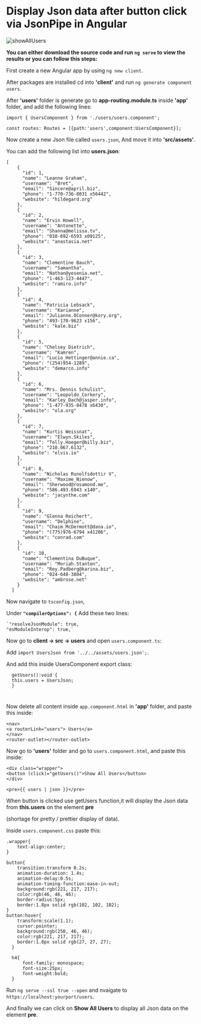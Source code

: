 # Display Json data after button click via JsonPipe in Angular 

![showAllUsers](https://user-images.githubusercontent.com/80118008/147559232-d889aa07-e2bf-403d-9381-6379e1df4aee.gif)

**You can either download the source code and run `ng serve` to view the results or you can follow this steps:**


First create a new Angular app by using `ng new client`.

After packages are installed cd into **'client'** and run `ng generate component users`.

After **'users'** folder is generate go to **app-routing.module.ts** inside **'app'** folder, and add the following lines:

```
import { UsersComponent } from './users/users.component';

const routes: Routes = [{path:'users',component:UsersComponent}];
```

Now create a new Json file called `users.json`, And move it into **'src/assets'**.

You can add the following list into **users.json**:

```
[
    {
      "id": 1,
      "name": "Leanne Graham",
      "username": "Bret",
      "email": "Sincere@april.biz",
      "phone": "1-770-736-8031 x56442",
      "website": "hildegard.org"
    },
    {
      "id": 2,
      "name": "Ervin Howell",
      "username": "Antonette",
      "email": "Shanna@melissa.tv",
      "phone": "010-692-6593 x09125",
      "website": "anastasia.net"
    },
    {
      "id": 3,
      "name": "Clementine Bauch",
      "username": "Samantha",
      "email": "Nathan@yesenia.net",
      "phone": "1-463-123-4447",
      "website": "ramiro.info"
    },
    {
      "id": 4,
      "name": "Patricia Lebsack",
      "username": "Karianne",
      "email": "Julianne.OConner@kory.org",
      "phone": "493-170-9623 x156",
      "website": "kale.biz"
    },
    {
      "id": 5,
      "name": "Chelsey Dietrich",
      "username": "Kamren",
      "email": "Lucio_Hettinger@annie.ca",
      "phone": "(254)954-1289",
      "website": "demarco.info"
    },
    {
      "id": 6,
      "name": "Mrs. Dennis Schulist",
      "username": "Leopoldo_Corkery",
      "email": "Karley_Dach@jasper.info",
      "phone": "1-477-935-8478 x6430",
      "website": "ola.org"
    },
    {
      "id": 7,
      "name": "Kurtis Weissnat",
      "username": "Elwyn.Skiles",
      "email": "Telly.Hoeger@billy.biz",
      "phone": "210.067.6132",
      "website": "elvis.io"
    },
    {
      "id": 8,
      "name": "Nicholas Runolfsdottir V",
      "username": "Maxime_Nienow",
      "email": "Sherwood@rosamond.me",
      "phone": "586.493.6943 x140",
      "website": "jacynthe.com"
    },
    {
      "id": 9,
      "name": "Glenna Reichert",
      "username": "Delphine",
      "email": "Chaim_McDermott@dana.io",
      "phone": "(775)976-6794 x41206",
      "website": "conrad.com"
    },
    {
      "id": 10,
      "name": "Clementina DuBuque",
      "username": "Moriah.Stanton",
      "email": "Rey.Padberg@karina.biz",
      "phone": "024-648-3804",
      "website": "ambrose.net"
    }
  ]
```

Now navigate to `tsconfig.json`,

Under **`"compilerOptions": {`** Add these two lines:

    `"resolveJsonModule": true,
    "esModuleInterop": true,`

Now go to **client -> src -> users** and open `users.component.ts`:

Add `import UsersJson from '../../assets/users.json';`.

And add this inside UsersComponent export class:

```
  getUsers():void {
  this.users = UsersJson;
  }
```
# 

Now delete all content inside `app.component.html` in **'app'** folder, and paste this inside:

```
<nav>
<a routerLink="users"> Users</a>
</nav>
<router-outlet></router-outlet>
```

Now go to **'users'** folder and go to `users.component.html`, and paste this inside:

```
<div class="wrapper">
<button (click)="getUsers()">Show All Users</button>
</div>

<pre>{{ users | json }}</pre> 
```
When button is clicked use getUsers function,it will display the Json data from **this.users** on the element **pre**

(shortage for pretty / prettier display of data).


Inside `users.component.css` paste this:

```
.wrapper{
    text-align:center;
}

button{
    transition:transform 0.2s;
    animation-duration: 1.4s;
    animation-delay:0.5s;
    animation-timing-function:ease-in-out;
    background:rgb(221, 217, 217);
    color:rgb(46, 46, 46);  
    border-radius:5px;
    border:1.8px solid rgb(102, 102, 102);
}
button:hover{
    transform:scale(1.1); 
    cursor:pointer;   
    background:rgb(250, 46, 46);
    color:rgb(221, 217, 217); 
    border:1.8px solid rgb(27, 27, 27);
  }

  h4{
      font-family: monospace;
      font-size:25px;
      font-weight:bold;
  }
```

Run `ng serve --ssl true --open` and nvaigate to `https://localhost:yourport/users`.


And finally we can click on **Show All Users** to display all Json data on the element **pre**.
